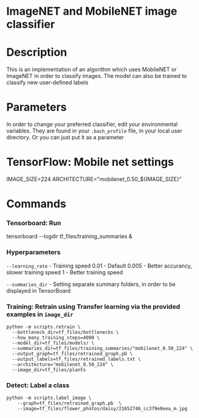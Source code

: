 # ImageNET and MobileNET image classifier

# Description
This is an implementation of an algorithm which uses MobileNET or ImageNET in order to classify images.
The model can also be trained to classify new user-defined labels

# Parameters
In order to change your preferred classifier, edit your environmental variables.
They are found in your ```.bash_profile``` file, in your local user directory.
Or you can just put it as a parameter

# TensorFlow: Mobile net settings
IMAGE_SIZE=224
ARCHITECTURE="mobilenet_0.50_${IMAGE_SIZE}"

# Commands
### Tensorboard: Run
tensorboard --logdir tf_files/training_summaries &

### Hyperparameters
```--learning_rate``` - Training speed
0.01    - Default
0.005   - Better accurancy, slower training speed
1       - Better training speed

```--summaries_dir``` - Setting separate summary folders, in order to be displayed in TensorBoard

### Training: Retrain using Transfer learning via the provided examples in ```image_dir```
```
python -m scripts.retrain \
  --bottleneck_dir=tf_files/bottlenecks \
  --how_many_training_steps=4000 \
  --model_dir=tf_files/models/ \
  --summaries_dir=tf_files/training_summaries/"mobilenet_0.50_224" \
  --output_graph=tf_files/retrained_graph.pb \
  --output_labels=tf_files/retrained_labels.txt \
  --architecture="mobilenet_0.50_224" \
  --image_dir=tf_files/plants
```

### Detect: Label a class
```
python -m scripts.label_image \
    --graph=tf_files/retrained_graph.pb  \
    --image=tf_files/flower_photos/daisy/21652746_cc379e0eea_m.jpg
```